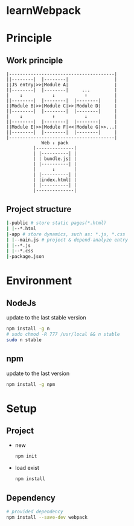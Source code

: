 # learnWebpack

# Principle
## Work principle
```
|---------------------------------------|
||--------|  |--------|                 |
||JS entry|>>|Module A|                 |
||--------|  |--------|     ...         |
|    ↓           ↓           ↑          |
||--------|  |--------|  |--------|     |
||Module B|>>|Module C|>>|Module D|     |
||--------|  |--------|  |--------|     |
|    ↓           ↑           ↓          |
||--------|  |--------|  |--------|     |
||Module E|>>|Module F|<<|Module G|>>...|
||--------|  |--------|  |--------|     |
|---------------------------------------|
             Web ↓ pack
          |--------------|
          | |----------| |
          | | bundle.js| |
          | |----------| |
          |      ↓       |
          | |----------| |
          | |index.html| |
          | |----------| |
          |--------------|
```
## Project structure
```bash
|-public # store static pages(*.html)
| |--*.html
|-app # store dynamics, such as: *.js, *.css
| |--main.js # project & depend-analyze entry
| |--*.js
| |--*.css
|-package.json
```

# Environment
## NodeJs
update to the last stable version
```bash
npm install -g n
# sudo chmod -R 777 /usr/local && n stable
sudo n stable
```
## npm
update to the last version
```bash
npm install -g npm
```

# Setup
## Project
+ new
  ```bash
  npm init
  ```
+ load exist
  ```bash
  npm install
  ```
## Dependency
```bash
# provided dependency
npm install --save-dev webpack
```

